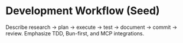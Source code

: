 # Development Workflow (Seed)

Describe research → plan → execute → test → document → commit → review. Emphasize TDD, Bun-first, and MCP integrations.

